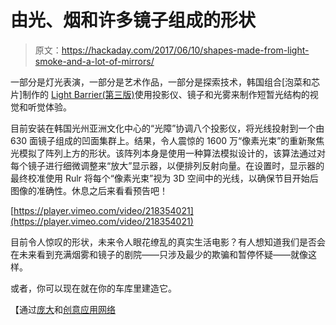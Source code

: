 # 由光、烟和许多镜子组成的形状

> 原文：<https://hackaday.com/2017/06/10/shapes-made-from-light-smoke-and-a-lot-of-mirrors/>

一部分是灯光表演，一部分是艺术作品，一部分是探索技术，韩国组合[泡菜和芯片]制作的 [Light Barrier(第三版)](http://www.creativeapplications.net/vvvv/the-light-barrier-third-edition-drawings-volumes-in-the-air-with-light/)使用投影仪、镜子和光雾来制作短暂光结构的视觉和听觉体验。

目前安装在韩国光州亚洲文化中心的“光障”协调八个投影仪，将光线投射到一个由 630 面镜子组成的凹面集群上。结果，令人震惊的 1600 万“像素光束”的重新聚焦光模拟了阵列上方的形状。该阵列本身是使用一种算法模拟设计的，该算法通过对每个镜子进行细微调整来“放大”显示器，以便排列反射向量。在设置时，显示器的最终校准使用 Rulr 将每个“像素光束”视为 3D 空间中的光线，以确保节目开始后图像的准确性。休息之后来看看预告吧！

[https://player.vimeo.com/video/218354021](https://player.vimeo.com/video/218354021)

目前令人惊叹的形状，未来令人眼花缭乱的真实生活电影？有人想知道我们是否会在未来看到充满烟雾和镜子的剧院——只涉及最少的欺骗和暂停怀疑——就像这样。

或者，你可以现在就在你的车库里建造它。

【通过[庞大](http://www.thisiscolossal.com/2017/05/light-barrier-kimchi-and-chips/)和[创意应用网络](http://www.creativeapplications.net/)